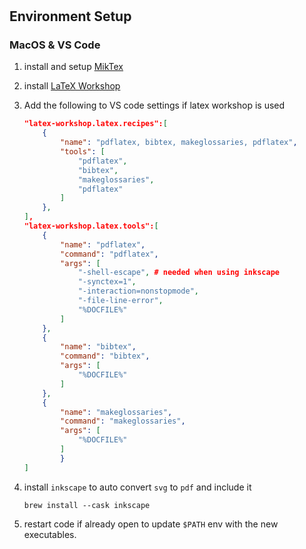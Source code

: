 #

## Environment Setup

### MacOS & VS Code

1. install and setup [MikTex](https://miktex.org/download)
2. install [LaTeX Workshop](https://marketplace.visualstudio.com/items?itemName=James-Yu.latex-workshop)
3. Add the following to VS code settings if latex workshop is used

    ```json
    "latex-workshop.latex.recipes":[
        {
            "name": "pdflatex, bibtex, makeglossaries, pdflatex",
            "tools": [
                "pdflatex",
                "bibtex",
                "makeglossaries",
                "pdflatex"
            ]
        },
    ],
    "latex-workshop.latex.tools":[
        {
            "name": "pdflatex",
            "command": "pdflatex",
            "args": [
                "-shell-escape", # needed when using inkscape
                "-synctex=1",
                "-interaction=nonstopmode",
                "-file-line-error",
                "%DOCFILE%"
            ]
        },
        {
            "name": "bibtex",
            "command": "bibtex",
            "args": [
                "%DOCFILE%"
            ]
        },
        {
            "name": "makeglossaries",
            "command": "makeglossaries",
            "args": [
                "%DOCFILE%"
            ]
            }
    ]
    ```

4. install `inkscape` to auto convert `svg` to `pdf` and include it

    ```shell
    brew install --cask inkscape
    ```

5. restart code if already open to update `$PATH` env with the new executables.
